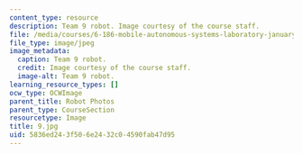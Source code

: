 ```yaml
---
content_type: resource
description: Team 9 robot. Image courtesy of the course staff.
file: /media/courses/6-186-mobile-autonomous-systems-laboratory-january-iap-2005/5836ed243f506e2432c04590fab47d95_9.jpg
file_type: image/jpeg
image_metadata:
  caption: Team 9 robot.
  credit: Image courtesy of the course staff.
  image-alt: Team 9 robot.
learning_resource_types: []
ocw_type: OCWImage
parent_title: Robot Photos
parent_type: CourseSection
resourcetype: Image
title: 9.jpg
uid: 5836ed24-3f50-6e24-32c0-4590fab47d95
---
```

